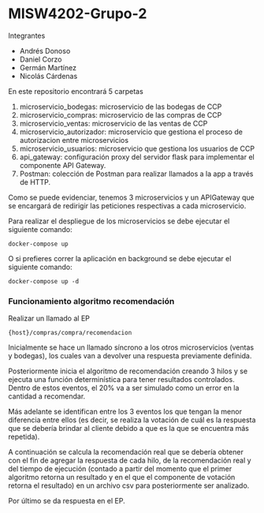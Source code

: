 # MISW4202-Grupo-2

Integrantes
- Andrés Donoso
- Daniel Corzo
- Germán Martínez
- Nicolás Cárdenas

En este repositorio encontrará 5 carpetas
1. microservicio_bodegas: microservicio de las bodegas de CCP
2. microservicio_compras: microservicio de las compras de CCP
3. microservicio_ventas: microservicio de las ventas de CCP
4. microservicio_autorizador: microservicio que gestiona el proceso de autorizacion entre microservicios
5. microservicio_usuarios: microservicio que gestiona los usuarios de CCP
6. api_gateway: configuración proxy del servidor flask para implementar el componente API Gateway.
7. Postman: colección de Postman para realizar llamados a la app a través de HTTP.

Como se puede evidenciar, tenemos 3 microservicios y un APIGateway que se encargará de redirigir las peticiones respectivas a cada microservicio.

Para realizar el despliegue de los microservicios se debe ejecutar el siguiente comando:

```
docker-compose up
```

O si prefieres correr la aplicación en background se debe ejecutar el siguiente comando:

```
docker-compose up -d
```

### Funcionamiento algoritmo recomendación

Realizar un llamado al EP 

```
{host}/compras/compra/recomendacion
```

Inicialmente se hace un llamado síncrono a los otros microservicios (ventas y bodegas), los cuales van a devolver una respuesta previamente definida. 

Posteriormente inicia el algoritmo de recomendación creando 3 hilos y se ejecuta una función determinística para tener resultados controlados. Dentro de estos eventos, el 20% va a ser simulado como un error en la cantidad a recomendar. 

Más adelante se identifican entre los 3 eventos los que tengan la menor diferencia entre ellos (es decir, se realiza la votación de cuál es la respuesta que se debería brindar al cliente debido a que es la que se encuentra más repetida). 

A continuación se calcula la recomendación real que se debería obtener con el fin de agregar la respuesta de cada hilo, de la recomendación real y del tiempo de ejecución (contado a partir del momento que el primer algoritmo retorna un resultado y en el que el componente de votación retorna el resultado) en un archivo csv para posteriormente ser analizado. 

Por último se da respuesta en el EP.